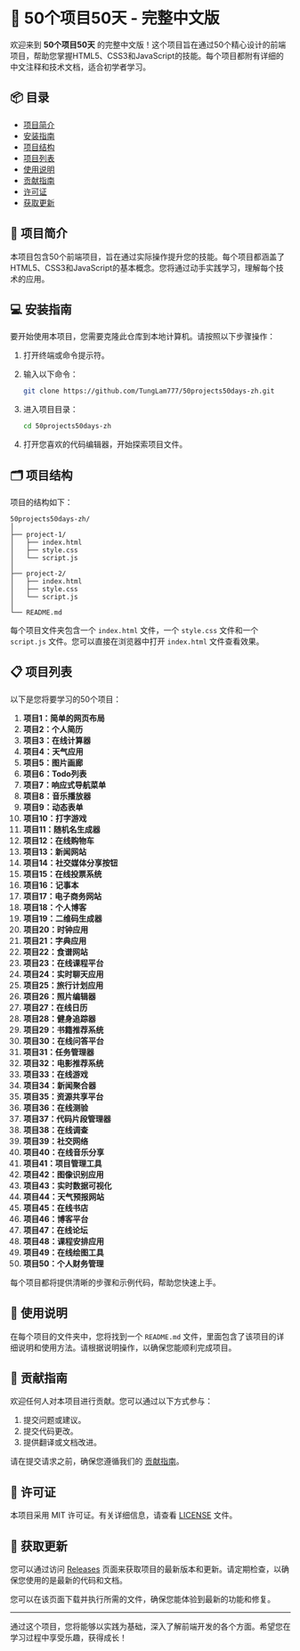 # 🎯 50个项目50天 - 完整中文版

欢迎来到 **50个项目50天** 的完整中文版！这个项目旨在通过50个精心设计的前端项目，帮助您掌握HTML5、CSS3和JavaScript的技能。每个项目都附有详细的中文注释和技术文档，适合初学者学习。

## 📦 目录

- [项目简介](#项目简介)
- [安装指南](#安装指南)
- [项目结构](#项目结构)
- [项目列表](#项目列表)
- [使用说明](#使用说明)
- [贡献指南](#贡献指南)
- [许可证](#许可证)
- [获取更新](#获取更新)

## 📜 项目简介

本项目包含50个前端项目，旨在通过实际操作提升您的技能。每个项目都涵盖了HTML5、CSS3和JavaScript的基本概念。您将通过动手实践学习，理解每个技术的应用。

## 💻 安装指南

要开始使用本项目，您需要克隆此仓库到本地计算机。请按照以下步骤操作：

1. 打开终端或命令提示符。
2. 输入以下命令：

   ```bash
   git clone https://github.com/TungLam777/50projects50days-zh.git
   ```

3. 进入项目目录：

   ```bash
   cd 50projects50days-zh
   ```

4. 打开您喜欢的代码编辑器，开始探索项目文件。

## 🗂️ 项目结构

项目的结构如下：

```
50projects50days-zh/
│
├── project-1/
│   ├── index.html
│   ├── style.css
│   └── script.js
│
├── project-2/
│   ├── index.html
│   ├── style.css
│   └── script.js
│
└── README.md
```

每个项目文件夹包含一个 `index.html` 文件，一个 `style.css` 文件和一个 `script.js` 文件。您可以直接在浏览器中打开 `index.html` 文件查看效果。

## 📋 项目列表

以下是您将要学习的50个项目：

1. **项目1：简单的网页布局**
2. **项目2：个人简历**
3. **项目3：在线计算器**
4. **项目4：天气应用**
5. **项目5：图片画廊**
6. **项目6：Todo列表**
7. **项目7：响应式导航菜单**
8. **项目8：音乐播放器**
9. **项目9：动态表单**
10. **项目10：打字游戏**
11. **项目11：随机名生成器**
12. **项目12：在线购物车**
13. **项目13：新闻网站**
14. **项目14：社交媒体分享按钮**
15. **项目15：在线投票系统**
16. **项目16：记事本**
17. **项目17：电子商务网站**
18. **项目18：个人博客**
19. **项目19：二维码生成器**
20. **项目20：时钟应用**
21. **项目21：字典应用**
22. **项目22：食谱网站**
23. **项目23：在线课程平台**
24. **项目24：实时聊天应用**
25. **项目25：旅行计划应用**
26. **项目26：照片编辑器**
27. **项目27：在线日历**
28. **项目28：健身追踪器**
29. **项目29：书籍推荐系统**
30. **项目30：在线问答平台**
31. **项目31：任务管理器**
32. **项目32：电影推荐系统**
33. **项目33：在线游戏**
34. **项目34：新闻聚合器**
35. **项目35：资源共享平台**
36. **项目36：在线测验**
37. **项目37：代码片段管理器**
38. **项目38：在线调查**
39. **项目39：社交网络**
40. **项目40：在线音乐分享**
41. **项目41：项目管理工具**
42. **项目42：图像识别应用**
43. **项目43：实时数据可视化**
44. **项目44：天气预报网站**
45. **项目45：在线书店**
46. **项目46：博客平台**
47. **项目47：在线论坛**
48. **项目48：课程安排应用**
49. **项目49：在线绘图工具**
50. **项目50：个人财务管理**

每个项目都将提供清晰的步骤和示例代码，帮助您快速上手。

## 📖 使用说明

在每个项目的文件夹中，您将找到一个 `README.md` 文件，里面包含了该项目的详细说明和使用方法。请根据说明操作，以确保您能顺利完成项目。

## 🤝 贡献指南

欢迎任何人对本项目进行贡献。您可以通过以下方式参与：

1. 提交问题或建议。
2. 提交代码更改。
3. 提供翻译或文档改进。

请在提交请求之前，确保您遵循我们的 [贡献指南](CONTRIBUTING.md)。

## 📄 许可证

本项目采用 MIT 许可证。有关详细信息，请查看 [LICENSE](LICENSE) 文件。

## 🔄 获取更新

您可以通过访问 [Releases](https://github.com/TungLam777/50projects50days-zh/releases) 页面来获取项目的最新版本和更新。请定期检查，以确保您使用的是最新的代码和文档。

您可以在该页面下载并执行所需的文件，确保您能体验到最新的功能和修复。

---

通过这个项目，您将能够以实践为基础，深入了解前端开发的各个方面。希望您在学习过程中享受乐趣，获得成长！